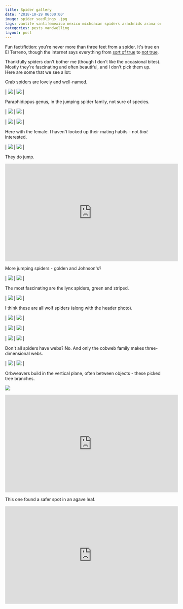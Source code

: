 ```yaml
---
title: Spider gallery
date: '2018-10-29 06:00:00'
image: spider_seedlings_.jpg
tags: vanlife vanlifemexico mexico michoacan spiders arachnids arana orbweavers
categories: pests vandwelling
layout: post
---
```


Fun fact/fiction: you're never more than three feet from a spider. It's true en El Terreno, though the internet says everything from [sort of true](https://arthropodecology.com/2012/06/05/you-are-always-within-three-feet-of-a-spider-fact-or-fiction/) to [not true](https://www.burkemuseum.org/blog/myth-youre-always-within-three-feet-spider).

Thankfully spiders don't bother me (though I don't like the occasional bites). Mostly they're fascinating and often beautiful, and I don't pick them up. Here are some that we see a lot:

Crab spiders are lovely and well-named. 

| [![](/images/predators/spider_crab_.jpg)](/images/predators/spider_crab.jpg) | [![](/images/predators/spider_crab2_.jpg)](/images/predators/spider_crab2.jpg) |

Paraphidippus genus, in the jumping spider family, not sure of species.

| [![](/images/predators/spider_paraphidippus_.jpg)](/images/predators/spider_paraphidippus.jpg) | [![](/images/predators/spider_paraphidippus2_.jpg)](/images/predators/spider_paraphidippus2.jpg) |

| [![](/images/predators/spider_paraphidippus3_.jpg)](/images/predators/spider_paraphidippus3.jpg) | [![](/images/predators/spider_paraphidippus4_.jpg)](/images/predators/spider_paraphidippus4.jpg) |

Here with the female. I haven't looked up their mating habits - not *that* interested.

| [![](/images/predators/spiders_.jpg)](/images/predators/spiders.jpg) | [![](/images/predators/spiders3_.jpg)](/images/predators/spiders3.jpg) |

They do jump.

<iframe width="560" height="315" src="https://www.youtube-nocookie.com/embed/Xi-jgivsRqk" frameborder="0" allow="autoplay; encrypted-media" allowfullscreen></iframe>

More jumping spiders - golden and Johnson's?

| [![](/images/predators/spider10_goldenjumping_.jpg)](/images/predators/spider10_goldenjumping.jpg) | [![](/images/predators/spider6_.jpg)](/images/predators/spider6.jpg) |

The most fascinating are the lynx spiders, green and striped.

| [![](/images/predators/spider12lessergreenlynx_.jpg)](/images/predators/spider12lessergreenlynx.jpg) | [![](/images/predators/spider_striped_lynx_.jpg)](/images/predators/spider_striped_lynx.jpg) |

I think these are all wolf spiders (along with the header photo).

| [![](/images/predators/spider3_.jpg)](/images/predators/spider3.jpg) | [![](/images/predators/spider4_.jpg)](/images/predators/spider4.jpg) |

| [![](/images/predators/spider5_.jpg)](/images/predators/spider5.jpg) | [![](/images/predators/spider7_.jpg)](/images/predators/spider7.jpg) |

| [![](/images/predators/spider8_.jpg)](/images/predators/spider8.jpg) | [![](/images/predators/spider11_.jpg)](/images/predators/spider11.jpg) |

Don't all spiders have webs? No. And only the cobweb family makes three-dimensional webs.

| [![](/images/predators/spider12_.jpg)](/images/predators/spider12.jpg) | [![](/images/predators/spider12.5_.jpg)](/images/predators/spider12.5.jpg) |

Orbweavers build in the vertical plane, often between objects - these picked tree branches.

[![](/images/predators/spider_spotted_orbweaver.jpg)](/images/predators/spider_spotted_orbweaver.jpg)

<iframe width="560" height="315" src="https://www.youtube-nocookie.com/embed/thhucClNAAE" frameborder="0" allow="autoplay; encrypted-media" allowfullscreen></iframe>

This one found a safer spot in an agave leaf.

<iframe width="560" height="315" src="https://www.youtube-nocookie.com/embed/QAvwU0bn2-I" frameborder="0" allow="autoplay; encrypted-media" allowfullscreen></iframe>